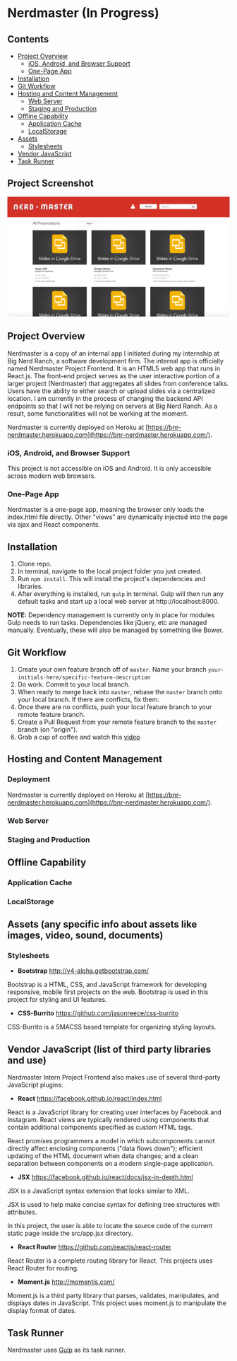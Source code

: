 # Nerdmaster (In Progress)

## Contents
* [Project Overview](#project-overview)
    * [iOS, Android, and Browser Support](#ios-android-and-browser-support)
    * [One-Page App](#one-page-app)
* [Installation](#installation)
* [Git Workflow](#git-workflow)
* [Hosting and Content Management](#hosting-and-content-management)
    * [Web Server](#web-server)
    * [Staging and Production](#staging-and-production)
* [Offline Capability](#offline-capability)
    * [Application Cache](#application-cache)
    * [LocalStorage](#localstorage)
* [Assets](#assets)
    * [Stylesheets](#stylesheets)
* [Vendor JavaScript](#vendor-javascript)
* [Task Runner](#task-runner)

## Project Screenshot
![ScreenShot](/img/projectscreenshot.png)

## Project Overview
Nerdmaster is a copy of an internal app I initiated during my internship at Big Nerd Ranch, a software development firm. The internal app is officially named Nerdmaster Project Frontend. It is an HTML5 web app that runs in React.js. The front-end project serves as the user interactive portion of a larger project (Nerdmaster) that aggregates all slides from conference talks.  Users have the ability to either search or upload slides via a centralized location.  I am currently in the process of changing the backend API endpoints so that I will not be relying on servers at Big Nerd Ranch.  As a result, some functionalities will not be working at the moment.

Nerdmaster is currently deployed on Heroku at [https://bnr-nerdmaster.herokuapp.com](https://bnr-nerdmaster.herokuapp.com/).

### iOS, Android, and Browser Support
This project is not accessible on iOS and Android.  It is only accessible across modern web browsers.  

### One-Page App
Nerdmaster is a one-page app, meaning the browser only loads the index.html file directly. Other "views" are dynamically injected into the page via ajax and React components.

## Installation
1. Clone repo.
2. In terminal, navigate to the local project folder you just created.
3. Run `npm install`. This will install the project's dependencies and libraries.
4. After everything is installed, run `gulp` in terminal. Gulp will then run any default tasks and start up a local web server at http://localhost:8000.

**NOTE:** Dependency management is currently only in place for modules Gulp needs to run tasks. Dependencies like jQuery, etc are managed manually. Eventually, these will also be managed by something like Bower.

## Git Workflow
1. Create your own feature branch off of `master`. Name your branch `your-initials-here/specific-feature-description`
2. Do work. Commit to your local branch.
3. When ready to merge back into `master`, rebase the `master` branch onto your local branch. If there are conflicts, fix them.
4. Once there are no conflicts, push your local feature branch to your remote feature branch.
5. Create a Pull Request from your remote feature branch to the `master` branch (on "origin").
6. Grab a cup of coffee and watch this [video](https://www.youtube.com/watch?v=uAuL_noJLoo)

## Hosting and Content Management

### Deployment
Nerdmaster is currently deployed on Heroku at [https://bnr-nerdmaster.herokuapp.com](https://bnr-nerdmaster.herokuapp.com/).

### Web Server

### Staging and Production

## Offline Capability

### Application Cache

### LocalStorage

## Assets (any specific info about assets like images, video, sound, documents)

### Stylesheets
* **Bootstrap**
http://v4-alpha.getbootstrap.com/

Bootstrap is a HTML, CSS, and JavaScript framework for developing responsive, mobile first projects on the web.  Bootstrap is used in this project for styling and UI features.

* **CSS-Burrito**
https://github.com/jasonreece/css-burrito

CSS-Burrito is a SMACSS based template for organizing styling layouts.


## Vendor JavaScript (list of third party libraries and use)
Nerdmaster Intern Project Frontend also makes use of several third-party JavaScript plugins:
* **React**
https://facebook.github.io/react/index.html

React is a JavaScript library for creating user interfaces by Facebook and Instagram. React views are typically rendered using components that contain additional components specified as custom HTML tags.

React promises programmers a model in which subcomponents cannot directly affect enclosing components ("data flows down"); efficient updating of the HTML document when data changes; and a clean separation between components on a modern single-page application.

* **JSX**
https://facebook.github.io/react/docs/jsx-in-depth.html

JSX is a JavaScript syntax extension that looks similar to XML.

JSX is used to help make concise syntax for defining tree structures with attributes.

In this project, the user is able to locate the source code of the current static page inside the src/app.jsx directory.

* **React Router**
https://github.com/reactjs/react-router

React Router is a complete routing library for React.  This projects uses React Router for routing.

* **Moment.js**
http://momentjs.com/

Moment.js is a third party library that parses, validates, manipulates, and displays dates in JavaScript.  This project uses moment.js to manipulate the display format of dates.

## Task Runner
Nerdmaster uses [Gulp](http://gulpjs.com/) as its task runner.
